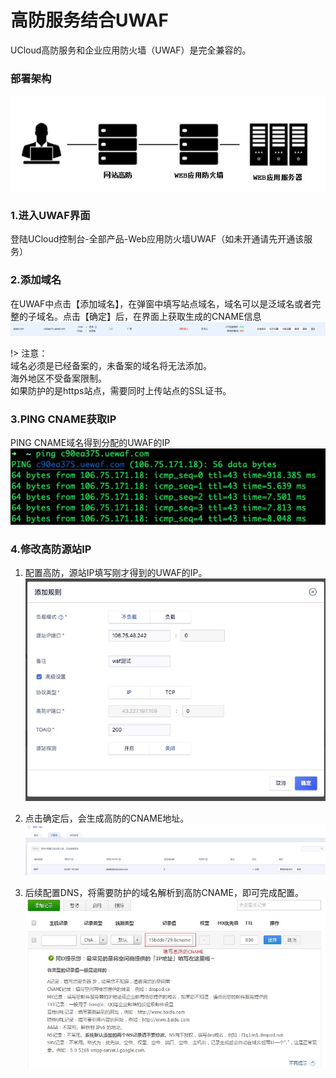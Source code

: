 # 高防服务结合UWAF
UCloud高防服务和企业应用防火墙（UWAF）是完全兼容的。

### 部署架构
![](/images/15971345207074.jpg)

### 1.进入UWAF界面
登陆UCloud控制台-全部产品-Web应用防火墙UWAF（如未开通请先开通该服务）

### 2.添加域名
在UWAF中点击【添加域名】，在弹窗中填写站点域名，域名可以是泛域名或者完整的子域名。点击【确定】后，在界面上获取生成的CNAME信息
![](/images/15971346067433.jpg)

!> 注意：  
域名必须是已经备案的，未备案的域名将无法添加。  
海外地区不受备案限制。  
如果防护的是https站点，需要同时上传站点的SSL证书。

### 3.PING CNAME获取IP
PING CNAME域名得到分配的UWAF的IP
![](/images/15971346815387.jpg)

### 4.修改高防源站IP
1. 配置高防，源站IP填写刚才得到的UWAF的IP。
   ![](/images/15971346999782.jpg)

2. 点击确定后，会生成高防的CNAME地址。
   ![](/images/15971347103794.jpg)

3. 后续配置DNS，将需要防护的域名解析到高防CNAME，即可完成配置。
   ![](/images/15971347236600.jpg)
